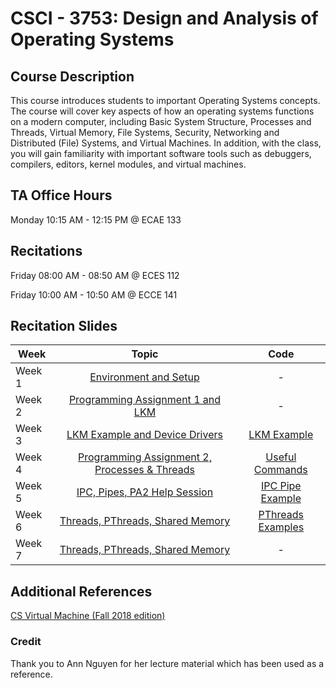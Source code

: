 # CSCI - 3753: Design and Analysis of Operating Systems

## Course Description

This course introduces students to important Operating Systems concepts. The course will cover key aspects of how an operating systems functions on a modern computer, including Basic System Structure, Processes and Threads, Virtual Memory, File Systems, Security, Networking and Distributed (File) Systems, and Virtual Machines. In addition, with the class, you will gain familiarity with important software tools such as debuggers, compilers, editors, kernel modules, and virtual machines.

## TA Office Hours

Monday 10:15 AM - 12:15 PM @ ECAE 133 

## Recitations

Friday 08:00 AM - 08:50 AM @ ECES 112

Friday 10:00 AM - 10:50 AM @ ECCE 141

## Recitation Slides

| Week      | Topic      | Code |
| ------------- |:-------------:|:-------------:|
| Week 1      | [Environment and Setup](https://github.com/AbigailFernandes/CSCI3753/blob/master/Recitation%20Slides/F19_3753_Abigail_Recitation_Week1.pdf) | - |
| Week 2       | [Programming Assignment 1 and LKM ](https://github.com/AbigailFernandes/CSCI3753/blob/master/Recitation%20Slides/F19_3753_Abigail_Recitation_Week2.pdf) | - | 
| Week 3      | [LKM Example and Device Drivers](https://github.com/AbigailFernandes/CSCI3753/blob/master/Recitation%20Slides/F19_3753_Abigail_Recitation_Week3.pdf) | [LKM Example](https://github.com/AbigailFernandes/CSCI3753/tree/master/Code/LKM_Example) |
| Week 4 | [Programming Assignment 2, Processes & Threads](https://github.com/AbigailFernandes/CSCI3753/blob/master/Recitation%20Slides/F19_3753_Abigail_Recitation_Week4.pdf) | [Useful Commands](https://github.com/AbigailFernandes/CSCI3753/tree/master/Code/Week4)
| Week 5 | [IPC, Pipes, PA2 Help Session](https://github.com/AbigailFernandes/CSCI3753/blob/master/Recitation%20Slides/F19_3753_Abigail_Recitation_Week5.pdf) | [IPC Pipe Example](https://github.com/AbigailFernandes/CSCI3753/tree/master/Code/IPC/)
| Week 6 | [Threads, PThreads, Shared Memory](https://github.com/AbigailFernandes/CSCI3753/blob/master/Recitation%20Slides/F19_3753_Abigail_Recitation_Week6.pdf) | [PThreads Examples](https://github.com/AbigailFernandes/CSCI3753/tree/master/Code/PThreads)
| Week 7 | [Threads, PThreads, Shared Memory](https://github.com/AbigailFernandes/CSCI3753/blob/master/Recitation%20Slides/F19_3753_Abigail_Recitation_Week7.pdf) | - |


## Additional References

[CS Virtual Machine (Fall 2018 edition)](https://foundation.cs.colorado.edu/vm/)

### Credit

Thank you to Ann Nguyen for her lecture material which has been used as a reference.
